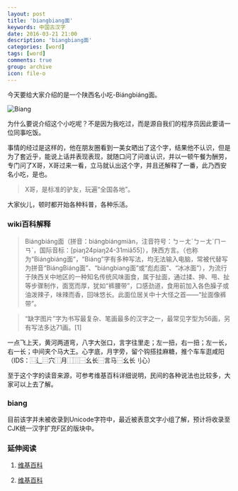 ```yaml
---
layout: post
title: 'biangbiang面'
keywords: 中国古汉字
date: 2016-03-21 21:00
description: 'biangbiang面'
categories: [word]
tags: [word]
comments: true
group: archive
icon: file-o
---
```


今天要给大家介绍的是一个陕西名小吃-Biángbiáng面。

![Biang](http://mmbiz.qpic.cn/mmbiz/2jnWxKdgFbicpUVWAEvTBE2NvsXD22BNS4gU2WoibDFzR0sxAum0eNjicnnIY1A98BKTfoQJ3VoAiaalR6x1IIRndw/640?wx_fmt=jpeg&wxfrom=5&wx_lazy=1)

为什么要说介绍这个小吃呢？不是因为我吃过，而是源自我们的程序员因此要请一位同事吃饭。

事情的经过是这样的，他在朋友圈看到一美女晒出了这个字，结果他不认识，但是为了套近乎，能说上话并表现表现，就随口问了问谁认识，并以一顿午餐为酬劳，专门问了X哥，X哥过来一看，立马就认出这个字，并且还解释了一番，此乃西安名小吃，是也。

>X哥，是标准的驴友，玩遍“全国各地”。

大家伙儿，顿时都开始各种科普，各种乐活。

<!-- more -->

### wiki百科解释 ###

>Biángbiáng面（拼音：biángbiángmiàn，注音符号：ㄅㄧㄤˊㄅㄧㄤˊㄇㄧㄢˋ，国际音标：[piaŋ24piaŋ24-31miã55]），陕西方言。（也称为“Biángbiáng面”，“Biáng”字有多种写法，均无法输入电脑，常被代替写为拼音“BiángBiáng面”、“biángbiang面”或“彪彪面”、“冰冰面”），为流行于陕西关中地区的一种知名传统风味面食，属于扯面，通过揉、抻、甩、扯等步骤制作，面宽而厚，犹如“裤腰带”，口感劲道，食用前加入各色臊子或油泼辣子，味辣而香，回味悠长。此面位居关中十大怪之首——“扯面像裤带”。

>“缺字图片”字为书写最复杂、笔画最多的汉字之一，最常见字型为56画，另有写法多达71画。[1]

一点飞上天，黄河两道弯，八字大张口，言字往里走；左一扭，右一扭；左一长，右一长；中间夹个马大王。心字底，月字旁，留个钩搭挂麻糖，推个车车逛咸阳（IDS：⿺辶⿳穴⿰月⿰⿲⿱幺长⿱言马⿱幺长刂心）

至于这个字的读音来源，可参考维基百科详细说明，民间的各种说法也比较多，大家可以上去了解。

### biang ###

目前该字并未被收录到Unicode字符中，最近被表意文字小组了解，预计将收录至CJK统一汉字扩充F区的版块中。

### 延伸阅读 ###

1. [维基百科](https://zh.wikipedia.org/zh-sg/Biángbiáng面)

2. [维基百科](https://zh.wikipedia.org/wiki/Template:缺字/biang2/1)